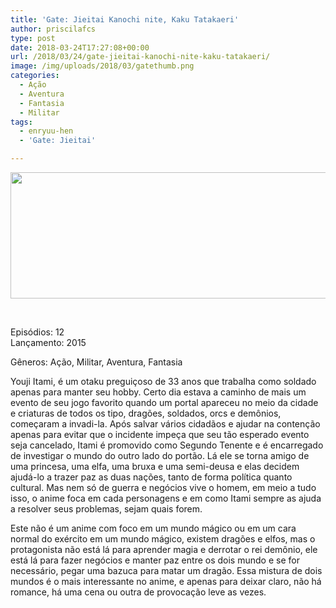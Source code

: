 ```yaml
---
title: 'Gate: Jieitai Kanochi nite, Kaku Tatakaeri'
author: priscilafcs
type: post
date: 2018-03-24T17:27:08+00:00
url: /2018/03/24/gate-jieitai-kanochi-nite-kaku-tatakaeri/
image: /img/uploads/2018/03/gatethumb.png
categories:
  - Ação
  - Aventura
  - Fantasia
  - Militar
tags:
  - enryuu-hen
  - 'Gate: Jieitai'

---
```

<div>
  <img class="alignnone size-full wp-image-115" src="/img/uploads/2018/03/gatebanner.png" alt="" width="700" height="202" srcset="/img/uploads/2018/03/gatebanner.png 700w, /img/uploads/2018/03/gatebanner-300x87.png 300w" sizes="(max-width: 700px) 100vw, 700px" />
</div>

&nbsp;

<div class="spaceit">
  <span class="dark_text">Episódios:</span> 12
</div>

<div class="spaceit">
  Lançamento: 2015
</div>

<span class="dark_text">Gêneros:</span> Ação, Militar, Aventura, Fantasia

Youji Itami, é um otaku preguiçoso de 33 anos que trabalha como soldado apenas para manter seu hobby. Certo dia estava a caminho de mais um evento de seu jogo favorito quando um portal apareceu no meio da cidade e criaturas de todos os tipo, dragões, soldados, orcs e demônios, começaram a invadi-la. Após salvar vários cidadãos e ajudar na contenção apenas para evitar que o incidente impeça que seu tão esperado evento seja cancelado, Itami é promovido como Segundo Tenente e é encarregado de investigar o mundo do outro lado do portão. Lá ele se torna amigo de uma princesa, uma elfa, uma bruxa e uma semi-deusa e elas decidem ajudá-lo a trazer paz as duas nações, tanto de forma política quanto cultural. Mas nem só de guerra e negócios vive o homem, em meio a tudo isso, o anime foca em cada personagens e em como Itami sempre as ajuda a resolver seus problemas, sejam quais forem.

Este não é um anime com foco em um mundo mágico ou em um cara normal do exército em um mundo mágico, existem dragões e elfos, mas o protagonista não está lá para aprender magia e derrotar o rei demônio, ele está lá para fazer negócios e manter paz entre os dois mundo e se for necessário, pegar uma bazuca para matar um dragão. Essa mistura de dois mundos é o mais interessante no anime, e apenas para deixar claro, não há romance, há uma cena ou outra de provocação leve as vezes.